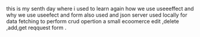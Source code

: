 this is my senth day where i used to learn again how we use useeeffect and why we use useefect and form also used and json server used locally for data fetching to perform crud opertion a small ecoomerce edit ,delete ,add,get reqquest form .